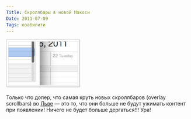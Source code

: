 ```yaml
---
Title: Скроллбары в новой Макоси
Date: 2011-07-09
Tags: юзабилити
---
```


![overlay_scrollbars.png](images/overlay_scrollbars.png)

Только что допер, что самая круть новых скроллбаров (overlay scrollbars) во [Льве](http://www.apple.com/macosx/) — это то, что они больше не будут ужимать контент при появлении! Ничего не будет больше дергаться!!! Ура!